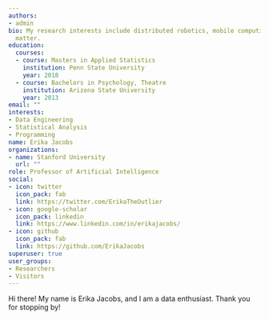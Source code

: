 ```yaml
---
authors:
- admin
bio: My research interests include distributed robotics, mobile computing and programmable
  matter.
education:
  courses:
  - course: Masters in Applied Statistics
    institution: Penn State University
    year: 2018
  - course: Bachelors in Psychology, Theatre
    institution: Arizona State University
    year: 2013
email: ""
interests:
- Data Engineering
- Statistical Analysis
- Programming
name: Erika Jacobs
organizations:
- name: Stanford University
  url: ""
role: Professor of Artificial Intelligence
social:
- icon: twitter
  icon_pack: fab
  link: https://twitter.com/ErikaTheOutlier
- icon: google-scholar
  icon_pack: linkedin
  link: https://www.linkedin.com/in/erikajacobs/
- icon: github
  icon_pack: fab
  link: https://github.com/ErikaJacobs
superuser: true
user_groups:
- Researchers
- Visitors
---
```


Hi there! My name is Erika Jacobs, and I am a data enthusiast. Thank you for stopping by!

